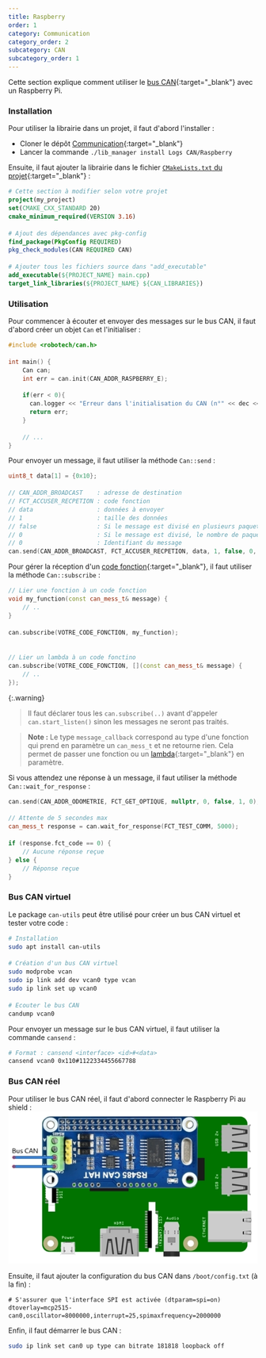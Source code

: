 ```yaml
---
title: Raspberry
order: 1
category: Communication
category_order: 2
subcategory: CAN
subcategory_order: 1
---
```


Cette section explique comment utiliser le [bus CAN](/communication/CAN/principe){:target="_blank"} avec un Raspberry Pi.

### Installation

Pour utiliser la librairie dans un projet, il faut d'abord l'installer :
- Cloner le dépôt [Communication](https://github.com/RobotechNancy/Communication){:target="_blank"}
- Lancer la commande `./lib_manager install Logs CAN/Raspberry`

Ensuite, il faut ajouter la librairie dans le fichier [`CMakeLists.txt` du projet](/librairies/raspberry/#création-dun-software){:target="_blank"} :
```cmake
# Cette section à modifier selon votre projet
project(my_project)
set(CMAKE_CXX_STANDARD 20)
cmake_minimum_required(VERSION 3.16)

# Ajout des dépendances avec pkg-config
find_package(PkgConfig REQUIRED)
pkg_check_modules(CAN REQUIRED CAN)

# Ajouter tous les fichiers source dans "add_executable"
add_executable(${PROJECT_NAME} main.cpp)
target_link_libraries(${PROJECT_NAME} ${CAN_LIBRARIES})
```

### Utilisation

Pour commencer à écouter et envoyer des messages sur le bus CAN, il faut d'abord créer un objet `Can` et l'initialiser :
```cpp
#include <robotech/can.h>

int main() {
    Can can;
    int err = can.init(CAN_ADDR_RASPBERRY_E);
    
    if(err < 0){
      can.logger << "Erreur dans l'initialisation du CAN (n°" << dec << err << ")" << mendl;
      return err;
    }

    // ...
}
```

Pour envoyer un message, il faut utiliser la méthode `Can::send` :
```cpp
uint8_t data[1] = {0x10};

// CAN_ADDR_BROADCAST    : adresse de destination
// FCT_ACCUSER_RECPETION : code fonction
// data                  : données à envoyer
// 1                     : taille des données
// false                 : Si le message est divisé en plusieurs paquets
// 0                     : Si le message est divisé, le nombre de paquets
// 0                     : Identifiant du message
can.send(CAN_ADDR_BROADCAST, FCT_ACCUSER_RECPETION, data, 1, false, 0, 0);
```

Pour gérer la réception d'un [code fonction](https://github.com/RobotechNancy/Communication/blob/master/CAN/Raspberry/include/can_vars.h#L72){:target="_blank"}, il faut utiliser la méthode `Can::subscribe` :
```cpp
// Lier une fonction à un code fonction
void my_function(const can_mess_t& message) {
    // ..
}

can.subscribe(VOTRE_CODE_FONCTION, my_function);


// Lier un lambda à un code fonctino
can.subscribe(VOTRE_CODE_FONCTION, [](const can_mess_t& message) {
    // ..
});
```

{:.warning}
> Il faut déclarer tous les `can.subscribe(..)` avant d'appeler `can.start_listen()` sinon les messages ne seront pas traités.

> **Note :** Le type `message_callback` correspond au type d'une fonction qui prend en paramètre un `can_mess_t` et ne retourne rien.
> Cela permet de passer une fonction ou un [lambda](https://www.geeksforgeeks.org/lambda-expression-in-c/){:target="_blank"} en paramètre.

Si vous attendez une réponse à un message, il faut utiliser la méthode `Can::wait_for_response` :
```cpp
can.send(CAN_ADDR_ODOMETRIE, FCT_GET_OPTIQUE, nullptr, 0, false, 1, 0);

// Attente de 5 secondes max
can_mess_t response = can.wait_for_response(FCT_TEST_COMM, 5000);

if (response.fct_code == 0) {
    // Aucune réponse reçue
} else {
    // Réponse reçue
}
```

### Bus CAN virtuel

Le package `can-utils` peut être utilisé pour créer un bus CAN virtuel et tester votre code :
```bash
# Installation
sudo apt install can-utils

# Création d'un bus CAN virtuel
sudo modprobe vcan
sudo ip link add dev vcan0 type vcan
sudo ip link set up vcan0

# Ecouter le bus CAN
candump vcan0
```

Pour envoyer un message sur le bus CAN virtuel, il faut utiliser la commande `cansend` :
```bash
# Format : cansend <interface> <id>#<data>
cansend vcan0 0x110#1122334455667788
```

### Bus CAN réel

Pour utiliser le bus CAN réel, il faut d'abord connecter le Raspberry Pi au shield :
![Circuit](/images/diagrams/CAN%20Raspberry.webp)

Ensuite, il faut ajouter la configuration du bus CAN dans `/boot/config.txt` (à la fin) :
```
# S'assurer que l'interface SPI est activée (dtparam=spi=on)    
dtoverlay=mcp2515-can0,oscillator=8000000,interrupt=25,spimaxfrequency=2000000
```

Enfin, il faut démarrer le bus CAN :
```bash
sudo ip link set can0 up type can bitrate 181818 loopback off
```
